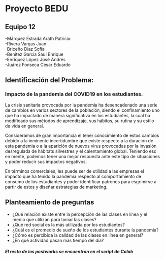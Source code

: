 # Proyecto BEDU

## Equipo 12  
-Márquez Estrada Arath Patricio  
-Rivera Vargas Juan  
-Briceño Díaz Sofía  
-Benitez Garcia Saul Enrique  
-Enríquez López José Andrés  
-Juárez Fonseca César Eduardo

## Identificación del Problema: 
### Impacto de la pandemia del COVID19 en los estudiantes.

La crisis sanitaria provocada por la pandemia ha desencadenado una serie de cambios en varios sectores de la población, siendo el confinamiento uno que ha impactado de manera significativa en los estudiantes, la cual ha modificado sus métodos de aprendizaje, sus hábitos, su rutina y su estilo de vida en general.  

Consideramos de gran importancia el tener conocimiento de estos cambios debido a la inminente incertidumbre que existe respecto a la duración de esta pandemia o a la aparición de nuevos virus provocadas por la invasión desregulada de hábitats silvestres y el calentamiento global. Teniendo eso en mente, podemos tener una mejor respuesta ante este tipo de situaciones y  poder reducir sus impactos negativos.  

En términos comerciales, les puede ser de utilidad a las empresas el impacto que ha tenido la pandemia respecto al comportamiento de consumo de los estudiantes y poder identificar patrones para esgrimirse a partir de estos y diseñar estrategias de marketing.  

## Planteamiento de preguntas  

- ¿Qué relación existe entre la percepción de las clases en línea y el medio que utilizan para tomar las clases?  
- ¿Qué red social es la más utilizada por los estudiantes?  
- ¿Cuál es el promedio de sueño de los estudiantes durante la pandemia?  
- ¿Cómo es percibida la calidad de las clases en línea en general?  
- ¿En qué actividad pasan más tiempo del día?  


#### *El resto de los postworks se encuentran en el script de Colab*







